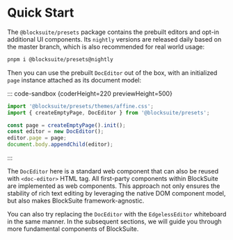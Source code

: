 # Quick Start

The `@blocksuite/presets` package contains the prebuilt editors and opt-in additional UI components. Its `nightly` versions are released daily based on the master branch, which is also recommended for real world usage:

```sh
pnpm i @blocksuite/presets@nightly
```

Then you can use the prebuilt `DocEditor` out of the box, with an initialized `page` instance attached as its document model:

::: code-sandbox {coderHeight=220 previewHeight=500}

```ts /index.ts [active]
import '@blocksuite/presets/themes/affine.css';
import { createEmptyPage, DocEditor } from '@blocksuite/presets';

const page = createEmptyPage().init();
const editor = new DocEditor();
editor.page = page;
document.body.appendChild(editor);
```

:::

The `DocEditor` here is a standard web component that can also be reused with `<doc-editor>` HTML tag. All first-party components within BlockSuite are implemented as web components. This approach not only ensures the stability of rich text editing by leveraging the native DOM component model, but also makes BlockSuite framework-agnostic.

You can also try replacing the `DocEditor` with the `EdgelessEditor` whiteboard in the same manner. In the subsequent sections, we will guide you through more fundamental components of BlockSuite.
